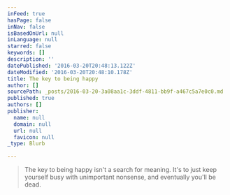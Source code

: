```yaml
---
inFeed: true
hasPage: false
inNav: false
isBasedOnUrl: null
inLanguage: null
starred: false
keywords: []
description: ''
datePublished: '2016-03-20T20:48:13.122Z'
dateModified: '2016-03-20T20:48:10.178Z'
title: The key to being happy
author: []
sourcePath: _posts/2016-03-20-3a08aa1c-3ddf-4811-bb9f-a467c5a7e0c0.md
published: true
authors: []
publisher:
  name: null
  domain: null
  url: null
  favicon: null
_type: Blurb

---
```

> The key to being happy isn't a search for meaning. It's to just keep yourself busy with unimportant nonsense, and eventually you'll be dead.
